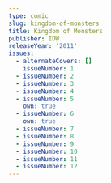 ```yaml
---
type: comic
slug: kingdom-of-monsters
title: Kingdom of Monsters
publisher: IDW
releaseYear: '2011'
issues:
  - alternateCovers: []
    issueNumber: 1
  - issueNumber: 2
  - issueNumber: 3
  - issueNumber: 4
  - issueNumber: 5
    own: true
  - issueNumber: 6
    own: true
  - issueNumber: 7
  - issueNumber: 8
  - issueNumber: 9
  - issueNumber: 10
  - issueNumber: 11
  - issueNumber: 12
---
```


